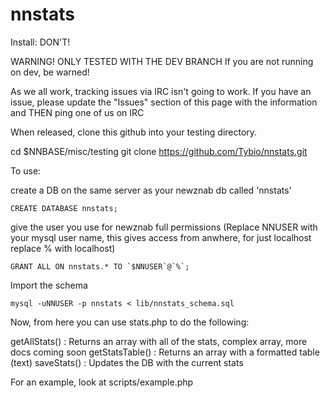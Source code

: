 nnstats
=======

Install:  DON'T!

WARNING!  ONLY TESTED WITH THE DEV BRANCH
If you are not running on dev, be warned!

As we all work, tracking issues via IRC isn't going to work.  If you have an issue, please update the "Issues" section of this page with the information and THEN ping one of us on IRC

When released, clone this github into your testing directory.

cd $NNBASE/misc/testing
git clone https://github.com/Tybio/nnstats.git

To use:

create a DB on the same server as your newznab db called 'nnstats'

	CREATE DATABASE nnstats;

give the user you use for newznab full permissions
  (Replace NNUSER with your mysql user name, this gives access from anwhere, for just localhost replace % with localhost)

	GRANT ALL ON nnstats.* TO `$NNUSER`@`%`;

Import the schema

	mysql -uNNUSER -p nnstats < lib/nnstats_schema.sql

Now, from here you can use stats.php to do the following:

getAllStats()   : Returns an array with all of the stats, complex array, more docs coming soon
getStatsTable() : Returns an array with a formatted table (text)
saveStats()	: Updates the DB with the current stats

For an example, look at scripts/example.php

